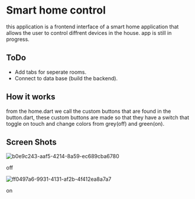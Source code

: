 # Smart home control

this application is a frontend interface of a smart home application that allows the user to control diffrent devices in the house. app is still in progress.

## ToDo
* Add tabs for seperate rooms.
* Connect to data base (build the backend).

## How it works

from the home.dart we call the custom buttons that are found in the button.dart, these custom buttons are made so that they have a switch that toggle on touch and change colors from grey(off) and green(on).

## Screen Shots 

![b0e9c243-aaf5-4214-8a59-ec689cba6780](https://user-images.githubusercontent.com/71787197/171254022-192fafdd-ee30-4b58-9d47-b575bb532e81.jpg)

off

![ff0497a6-9931-4131-af2b-4f412ea8a7a7](https://user-images.githubusercontent.com/71787197/171254157-e0bae0b0-45ca-4f64-861e-781472a4983f.jpg)

on
